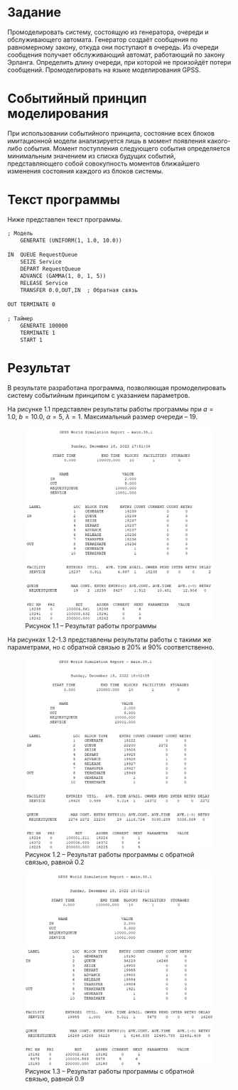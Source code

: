 # Задание

Промоделировать систему, состоящую из генератора, очереди и обслуживающего автомата. Генератор создаёт сообщения по равномерному закону, откуда они поступают в очередь. Из очереди сообщения получает  обслуживающий автомат, работающий по закону Эрланга. Определить длину очереди, при которой не произойдёт потери сообщений. Промоделировать на языке моделирования GPSS.



# Событийный принцип моделирования

При использовании событийного принципа, состояние всех блоков имитационной модели анализируется лишь в момент появления какого-либо события. Момент поступления следующего события определяется минимальным значением из списка будущих событий, представляющего собой совокупность моментов ближайшего изменения состояния каждого из блоков системы.


# Текст программы

Ниже представлен текст программы.

```GPSS
; Модель
    GENERATE (UNIFORM(1, 1.0, 10.0))

IN  QUEUE RequestQueue
    SEIZE Service
    DEPART RequestQueue
    ADVANCE (GAMMA(1, 0, 1, 5))
    RELEASE Service
    TRANSFER 0.0,OUT,IN  ; Обратная связь

OUT TERMINATE 0

; Таймер
    GENERATE 100000
    TERMINATE 1
    START 1
```


# Результат

В результате разработана программа, позволяющая промоделировать систему событийным принципом с указанием параметров.

На рисунке 1.1 представлен результаты работы программы при $a=1.0$, $b = 10.0$, $\alpha=5$, $\lambda=1$. Максимальный размер очереди – 19.

<figure>
    <img src="./inc/result_1.png" alt="Результат 1" style="zoom: 80%;"/>
    <figcaption>Рисунок 1.1 &ndash; Результат работы программы
</figure>

На рисунках 1.2-1.3 представлены результаты работы с такими же параметрами, но с обратной связью в 20% и 90% соответственно.

<figure>
    <img src="./inc/result_2.png" alt="Результат 2" style="zoom: 80%;"/>
    <figcaption>Рисунок 1.2 &ndash; Результат работы программы с обратной связью, равной 0.2
</figure>

<figure>
    <img src="./inc/result_3.png" alt="Результат 3" style="zoom: 80%;"/>
    <figcaption>Рисунок 1.3 &ndash; Результат работы программы с обратной связью, равной 0.9
</figure>



